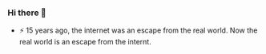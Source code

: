 ### Hi there 👋

- ⚡ 15 years ago, the internet was an escape from the real world. Now the real world is an escape from the internt.
